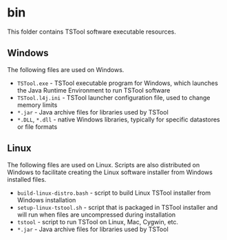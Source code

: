 # bin #

This folder contains TSTool software executable resources.

## Windows ##

The following files are used on Windows.

* `TSTool.exe` - TSTool executable program for Windows,
which launches the Java Runtime Environment to run TSTool software
* `TSTool.l4j.ini` - TSTool launcher configuration file, used to change memory limits
* `*.jar` - Java archive files for libraries used by TSTool
* `*.DLL`, `*.dll` - native Windows libraries, typically for specific datastores or file formats

## Linux ##

The following files are used on Linux.
Scripts are also distributed on Windows to facilitate creating the Linux software installer from
Windows installed files.

* `build-linux-distro.bash` - script to build Linux TSTool installer from Windows installation
* `setup-linux-tstool.sh` - script that is packaged in TSTool installer and will run
when files are uncompressed during installation
* `tstool` - script to run TSTool on Linux, Mac, Cygwin, etc.
* `*.jar` - Java archive files for libraries used by TSTool
